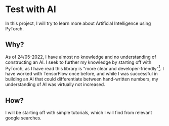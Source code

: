 # Test with AI
In this project, I will try to learn more about Artificial Intelligence using PyTorch.

## Why?
As of 24/05-2022, I have almost no knowledge and no understanding of constructing an AI. I seek to further my knowledge by starting off with PyTorch, as I have read this library is "more clear and developer-friendly"[<sup>1</sup>](https://towardsdatascience.com/pytorch-vs-tensorflow-spotting-the-difference-25c75777377b "PyTorch vs TensorFlow — spotting the difference. Line "). I have worked with TensorFlow once before, and while I was successful in building an AI that could differentiate between hand-written numbers, my understanding of AI was virtually not increased.

## How?
I will be starting off with simple tutorials, which I will find from relevant google searches.
